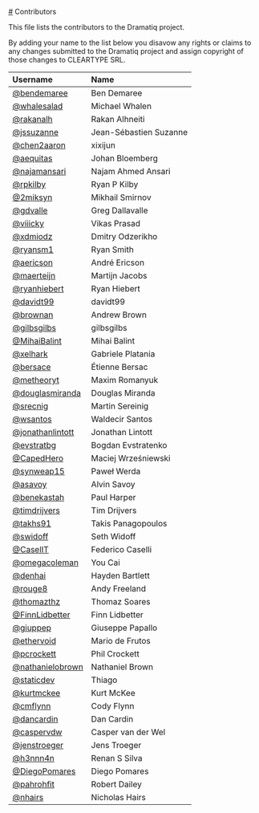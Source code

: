 [#](#) Contributors

This file lists the contributors to the Dramatiq project.

By adding your name to the list below you disavow any rights or claims
to any changes submitted to the Dramatiq project and assign copyright
of those changes to CLEARTYPE SRL.

| Username                                               | Name                   |
|:-------------------------------------------------------|:-----------------------|
| [@bendemaree](https://github.com/bendemaree)           | Ben Demaree            |
| [@whalesalad](https://github.com/whalesalad)           | Michael Whalen         |
| [@rakanalh](https://github.com/rakanalh)               | Rakan Alhneiti         |
| [@jssuzanne](https://github.com/jssuzanne)             | Jean-Sébastien Suzanne |
| [@chen2aaron](https://github.com/chen2aaron)           | xixijun                |
| [@aequitas](https://github.com/aequitas)               | Johan Bloemberg        |
| [@najamansari](https://github.com/najamansari)         | Najam Ahmed Ansari     |
| [@rpkilby](https://github.com/rpkilby)                 | Ryan P Kilby           |
| [@2miksyn](https://github.com/2miksyn)                 | Mikhail Smirnov        |
| [@gdvalle](https://github.com/gdvalle)                 | Greg Dallavalle        |
| [@viiicky](https://github.com/viiicky)                 | Vikas Prasad           |
| [@xdmiodz](https://github.com/xdmiodz)                 | Dmitry Odzerikho       |
| [@ryansm1](https://github.com/ryansm1)                 | Ryan Smith             |
| [@aericson](https://github.com/aericson)               | André Ericson          |
| [@maerteijn](https://github.com/maerteijn)             | Martijn Jacobs         |
| [@ryanhiebert](https://github.com/ryanhiebert)         | Ryan Hiebert           |
| [@davidt99](https://github.com/davidt99)               | davidt99               |
| [@brownan](https://github.com/brownan)                 | Andrew Brown           |
| [@gilbsgilbs](https://github.com/gilbsgilbs)           | gilbsgilbs             |
| [@MihaiBalint](https://github.com/MihaiBalint)         | Mihai Balint           |
| [@xelhark](https://github.com/xelhark)                 | Gabriele Platania      |
| [@bersace](https://github.com/bersace)                 | Étienne Bersac         |
| [@metheoryt](https://github.com/metheoryt)             | Maxim Romanyuk         |
| [@douglasmiranda](https://github.com/douglasmiranda)   | Douglas Miranda        |
| [@srecnig](https://github.com/srecnig)                 | Martin Sereinig        |
| [@wsantos](https://github.com/wsantos)                 | Waldecir Santos        |
| [@jonathanlintott](http://github.com/jonathanlintott)  | Jonathan Lintott       |
| [@evstratbg](https://github.com/evstratbg)             | Bogdan Evstratenko     |
| [@CapedHero](https://github.com/CapedHero)             | Maciej Wrześniewski    |
| [@synweap15](https://github.com/synweap15)             | Paweł Werda            |
| [@asavoy](https://github.com/asavoy)                   | Alvin Savoy            |
| [@benekastah](https://github.com/benekastah)           | Paul Harper            |
| [@timdrijvers](https://github.com/timdrijvers)         | Tim Drijvers           |
| [@takhs91](https://github.com/takhs91)                 | Takis Panagopoulos     |
| [@swidoff](https://github.com/swidoff)                 | Seth Widoff            |
| [@CaselIT](https://github.com/CaselIT)                 | Federico Caselli       |
| [@omegacoleman](https://github.com/omegacoleman)       | You Cai                |
| [@denhai](https://github.com/denhai)                   | Hayden Bartlett        |
| [@rouge8](https://github.com/rouge8)                   | Andy Freeland          |
| [@thomazthz](https://github.com/thomazthz)             | Thomaz Soares          |
| [@FinnLidbetter](https://github.com/FinnLidbetter)     | Finn Lidbetter         |
| [@giuppep](https://github.com/giuppep)                 | Giuseppe Papallo       |
| [@ethervoid](https://github.com/ethervoid)             | Mario de Frutos        |
| [@pcrockett](https://github.com/pcrockett)             | Phil Crockett          |
| [@nathanielobrown](https://github.com/nathanielobrown) | Nathaniel Brown        |
| [@staticdev](https://github.com/staticdev)             | Thiago                 |
| [@kurtmckee](https://github.com/kurtmckee)             | Kurt McKee             |
| [@cmflynn](https://github.com/cmflynn)                 | Cody Flynn             |
| [@dancardin](https://github.com/dancardin)             | Dan Cardin             |
| [@caspervdw](https://github.com/caspervdw)             | Casper van der Wel     |
| [@jenstroeger](https://github.com/jenstroeger/)        | Jens Troeger           |
| [@h3nnn4n](https://github.com/h3nnn4n/)                | Renan S Silva          |
| [@DiegoPomares](https://github.com/DiegoPomares/)      | Diego Pomares          |
| [@pahrohfit](https://github.com/pahrohfit/)            | Robert Dailey          |
| [@nhairs](https://github.com/nhairs)                   | Nicholas Hairs         |
